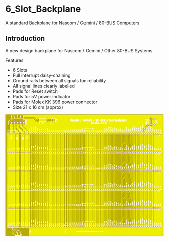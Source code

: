 # 6_Slot_Backplane

A standard Backplane for Nascom / Gemini / 80-BUS Computers

## Introduction

A new design backplane for Nascom / Gemini / Other 80-BUS Systems

Features

* 6 Slots
* Full interrupt daisy-chaining
* Ground rails between all signals for reliability
* All signal lines clearly labelled
* Pads for Reset switch
* Pads for 5V power indicator
* Pads for Molex KK 396 power connector
* Size 21 x 16 cm (approx)


![PCB From JLCPCB](pcb.png)
